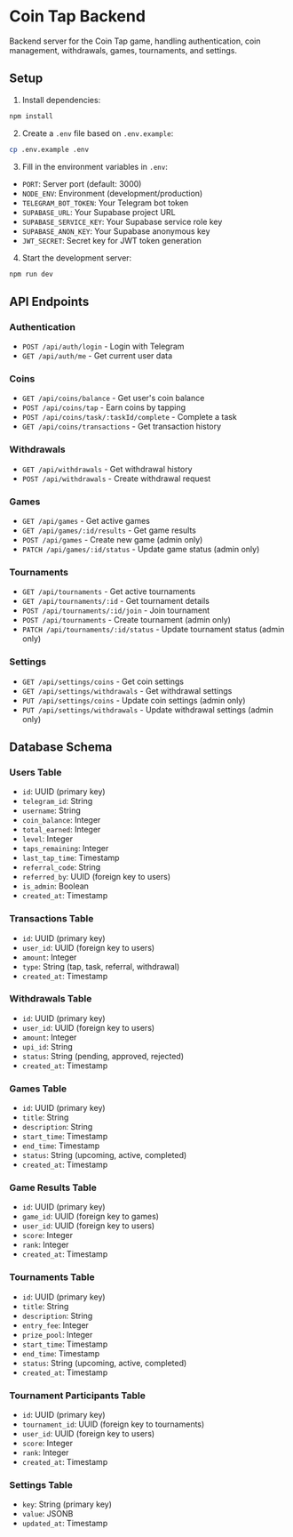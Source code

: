 # Coin Tap Backend

Backend server for the Coin Tap game, handling authentication, coin management, withdrawals, games, tournaments, and settings.

## Setup

1. Install dependencies:
```bash
npm install
```

2. Create a `.env` file based on `.env.example`:
```bash
cp .env.example .env
```

3. Fill in the environment variables in `.env`:
- `PORT`: Server port (default: 3000)
- `NODE_ENV`: Environment (development/production)
- `TELEGRAM_BOT_TOKEN`: Your Telegram bot token
- `SUPABASE_URL`: Your Supabase project URL
- `SUPABASE_SERVICE_KEY`: Your Supabase service role key
- `SUPABASE_ANON_KEY`: Your Supabase anonymous key
- `JWT_SECRET`: Secret key for JWT token generation

4. Start the development server:
```bash
npm run dev
```

## API Endpoints

### Authentication
- `POST /api/auth/login` - Login with Telegram
- `GET /api/auth/me` - Get current user data

### Coins
- `GET /api/coins/balance` - Get user's coin balance
- `POST /api/coins/tap` - Earn coins by tapping
- `POST /api/coins/task/:taskId/complete` - Complete a task
- `GET /api/coins/transactions` - Get transaction history

### Withdrawals
- `GET /api/withdrawals` - Get withdrawal history
- `POST /api/withdrawals` - Create withdrawal request

### Games
- `GET /api/games` - Get active games
- `GET /api/games/:id/results` - Get game results
- `POST /api/games` - Create new game (admin only)
- `PATCH /api/games/:id/status` - Update game status (admin only)

### Tournaments
- `GET /api/tournaments` - Get active tournaments
- `GET /api/tournaments/:id` - Get tournament details
- `POST /api/tournaments/:id/join` - Join tournament
- `POST /api/tournaments` - Create tournament (admin only)
- `PATCH /api/tournaments/:id/status` - Update tournament status (admin only)

### Settings
- `GET /api/settings/coins` - Get coin settings
- `GET /api/settings/withdrawals` - Get withdrawal settings
- `PUT /api/settings/coins` - Update coin settings (admin only)
- `PUT /api/settings/withdrawals` - Update withdrawal settings (admin only)

## Database Schema

### Users Table
- `id`: UUID (primary key)
- `telegram_id`: String
- `username`: String
- `coin_balance`: Integer
- `total_earned`: Integer
- `level`: Integer
- `taps_remaining`: Integer
- `last_tap_time`: Timestamp
- `referral_code`: String
- `referred_by`: UUID (foreign key to users)
- `is_admin`: Boolean
- `created_at`: Timestamp

### Transactions Table
- `id`: UUID (primary key)
- `user_id`: UUID (foreign key to users)
- `amount`: Integer
- `type`: String (tap, task, referral, withdrawal)
- `created_at`: Timestamp

### Withdrawals Table
- `id`: UUID (primary key)
- `user_id`: UUID (foreign key to users)
- `amount`: Integer
- `upi_id`: String
- `status`: String (pending, approved, rejected)
- `created_at`: Timestamp

### Games Table
- `id`: UUID (primary key)
- `title`: String
- `description`: String
- `start_time`: Timestamp
- `end_time`: Timestamp
- `status`: String (upcoming, active, completed)
- `created_at`: Timestamp

### Game Results Table
- `id`: UUID (primary key)
- `game_id`: UUID (foreign key to games)
- `user_id`: UUID (foreign key to users)
- `score`: Integer
- `rank`: Integer
- `created_at`: Timestamp

### Tournaments Table
- `id`: UUID (primary key)
- `title`: String
- `description`: String
- `entry_fee`: Integer
- `prize_pool`: Integer
- `start_time`: Timestamp
- `end_time`: Timestamp
- `status`: String (upcoming, active, completed)
- `created_at`: Timestamp

### Tournament Participants Table
- `id`: UUID (primary key)
- `tournament_id`: UUID (foreign key to tournaments)
- `user_id`: UUID (foreign key to users)
- `score`: Integer
- `rank`: Integer
- `created_at`: Timestamp

### Settings Table
- `key`: String (primary key)
- `value`: JSONB
- `updated_at`: Timestamp 
